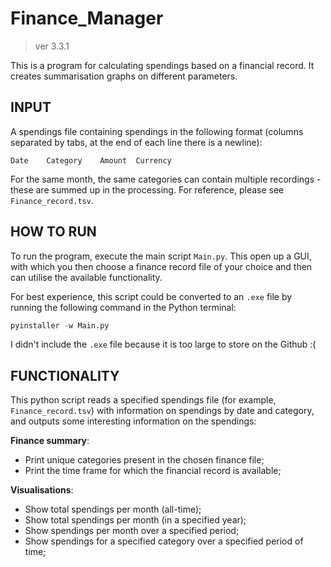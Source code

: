 # Finance_Manager
> ver 3.3.1

This is a program for calculating spendings based on a financial record. It creates summarisation graphs on different parameters. 

## INPUT

A spendings file containing spendings in the following format (columns separated by tabs, at the end of each line there is a newline):
```csv
Date	Category	Amount	Currency
```
For the same month, the same categories can contain multiple recordings - these are summed up in the processing. For reference, please see `Finance_record.tsv`. 

## HOW TO RUN

To run the program, execute the main script `Main.py`. This open up a GUI, with which you then choose a finance record file of your choice and then can utilise the available functionality. 

For best experience, this script could be converted to an `.exe` file by running the following command in the Python terminal:
```py
pyinstaller -w Main.py
```
I didn't include the `.exe` file because it is too large to store on the Github :(

## FUNCTIONALITY

This python script reads a specified spendings file (for example, `Finance_record.tsv`) with information on spendings by date and category, and outputs some interesting information on the spendings:

**Finance summary**:
- Print unique categories present in the chosen finance file; 
- Print the time frame for which the financial record is available;

**Visualisations**:
- Show total spendings per month (all-time);
- Show total spendings per month (in a specified year);
- Show spendings per month over a specified period; 
- Show spendings for a specified category over a specified period of time; 
